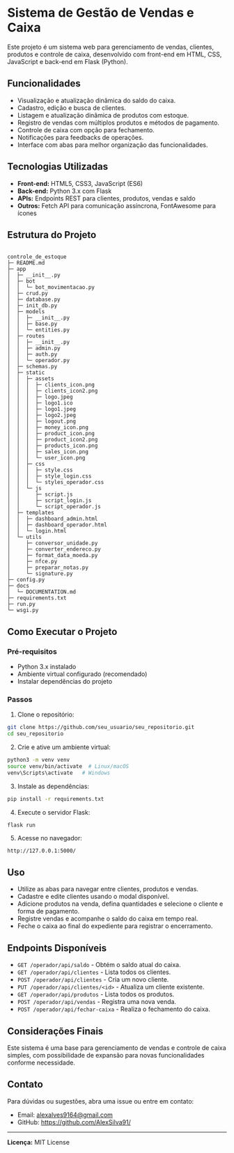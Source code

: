 
# Sistema de Gestão de Vendas e Caixa

Este projeto é um sistema web para gerenciamento de vendas, clientes, produtos e controle de caixa, desenvolvido com front-end em HTML, CSS, JavaScript e back-end em Flask (Python).

## Funcionalidades

- Visualização e atualização dinâmica do saldo do caixa.
- Cadastro, edição e busca de clientes.
- Listagem e atualização dinâmica de produtos com estoque.
- Registro de vendas com múltiplos produtos e métodos de pagamento.
- Controle de caixa com opção para fechamento.
- Notificações para feedbacks de operações.
- Interface com abas para melhor organização das funcionalidades.

## Tecnologias Utilizadas

- **Front-end:** HTML5, CSS3, JavaScript (ES6)
- **Back-end:** Python 3.x com Flask
- **APIs:** Endpoints REST para clientes, produtos, vendas e saldo
- **Outros:** Fetch API para comunicação assíncrona, FontAwesome para ícones

## Estrutura do Projeto

```

controle_de_estoque
├─ README.md
├─ app
│  ├─ __init__.py
│  ├─ bot
│  │  └─ bot_movimentacao.py
│  ├─ crud.py
│  ├─ database.py
│  ├─ init_db.py
│  ├─ models
│  │  ├─ __init__.py
│  │  ├─ base.py
│  │  └─ entities.py
│  ├─ routes
│  │  ├─ __init__.py
│  │  ├─ admin.py
│  │  ├─ auth.py
│  │  └─ operador.py
│  ├─ schemas.py
│  ├─ static
│  │  ├─ assets
│  │  │  ├─ clients_icon.png
│  │  │  ├─ clients_icon2.png
│  │  │  ├─ logo.jpeg
│  │  │  ├─ logo1.ico
│  │  │  ├─ logo1.jpeg
│  │  │  ├─ logo2.jpeg
│  │  │  ├─ logout.png
│  │  │  ├─ money_icon.png
│  │  │  ├─ product_icon.png
│  │  │  ├─ product_icon2.png
│  │  │  ├─ products_icon.png
│  │  │  ├─ sales_icon.png
│  │  │  └─ user_icon.png
│  │  ├─ css
│  │  │  ├─ style.css
│  │  │  ├─ style_login.css
│  │  │  └─ styles_operador.css
│  │  └─ js
│  │     ├─ script.js
│  │     ├─ script_login.js
│  │     └─ script_operador.js
│  ├─ templates
│  │  ├─ dashboard_admin.html
│  │  ├─ dashboard_operador.html
│  │  └─ login.html
│  └─ utils
│     ├─ conversor_unidade.py
│     ├─ converter_endereco.py
│     ├─ format_data_moeda.py
│     ├─ nfce.py
│     ├─ preparar_notas.py
│     └─ signature.py
├─ config.py
├─ docs
│  └─ DOCUMENTATION.md
├─ requirements.txt
├─ run.py
└─ wsgi.py

```

## Como Executar o Projeto

### Pré-requisitos

- Python 3.x instalado
- Ambiente virtual configurado (recomendado)
- Instalar dependências do projeto

### Passos

1. Clone o repositório:

```bash
git clone https://github.com/seu_usuario/seu_repositorio.git
cd seu_repositorio
```

2. Crie e ative um ambiente virtual:

```bash
python3 -m venv venv
source venv/bin/activate  # Linux/macOS
venv\Scripts\activate   # Windows
```

3. Instale as dependências:

```bash
pip install -r requirements.txt
```

4. Execute o servidor Flask:

```bash
flask run
```

5. Acesse no navegador:

```
http://127.0.0.1:5000/
```

## Uso

- Utilize as abas para navegar entre clientes, produtos e vendas.
- Cadastre e edite clientes usando o modal disponível.
- Adicione produtos na venda, defina quantidades e selecione o cliente e forma de pagamento.
- Registre vendas e acompanhe o saldo do caixa em tempo real.
- Feche o caixa ao final do expediente para registrar o encerramento.

## Endpoints Disponíveis

- `GET /operador/api/saldo` - Obtém o saldo atual do caixa.
- `GET /operador/api/clientes` - Lista todos os clientes.
- `POST /operador/api/clientes` - Cria um novo cliente.
- `PUT /operador/api/clientes/<id>` - Atualiza um cliente existente.
- `GET /operador/api/produtos` - Lista todos os produtos.
- `POST /operador/api/vendas` - Registra uma nova venda.
- `POST /operador/api/fechar-caixa` - Realiza o fechamento do caixa.

## Considerações Finais

Este sistema é uma base para gerenciamento de vendas e controle de caixa simples, com possibilidade de expansão para novas funcionalidades conforme necessidade.

## Contato

Para dúvidas ou sugestões, abra uma issue ou entre em contato:

- Email: <alexalves9164@gmail.com>
- GitHub: <https://github.com/AlexSilva91/>

---

**Licença:** MIT License
